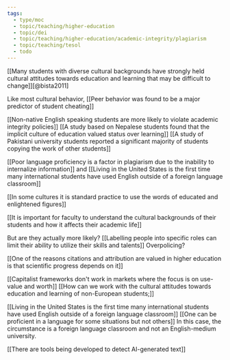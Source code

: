 ```yaml
---
tags:
  - type/moc
  - topic/teaching/higher-education
  - topic/dei
  - topic/teaching/higher-education/academic-integrity/plagiarism
  - topic/teaching/tesol
  - todo
---
```


[[Many students with diverse cultural backgrounds have strongly held cultural attitudes towards education and learning that may be difficult to change]][@bista2011]

Like most cultural behavior, [[Peer behavior was found to be a major predictor of student cheating]]

[[Non-native English speaking students are more likely to violate academic integrity policies]] [[A study based on Nepalese students found that the implicit culture of education valued status over learning]] [[A study of Pakistani university students reported a significant majority of students copying the work of other students]]

[[Poor language proficiency is a factor in plagiarism due to the inability to internalize information]] and [[Living in the United States is the first time many international students have used English outside of a foreign language classroom]]

[[In some cultures it is standard practice to use the words of educated and enlightened figures]]

[[It is important for faculty to understand the cultural backgrounds of their students and how it affects their academic life]]

But are they actually more likely? [[Labelling people into specific roles can limit their ability to utilize their skills and talents]] Overpolicing?

[[One of the reasons citations and attribution are valued in higher education is that scientific progress depends on it]]

[[Capitalist frameworks don't work in markets where the focus is on use-value and worth]]
[[How can we work with the cultural attitudes towards education and learning of non-European students;]]

[[Living in the United States is the first time many international students have used English outside of a foreign language classroom]] [[One can be proficient in a language for some situations but not others]] In this case, the circumstance is a foreign language classroom and not an English-medium university.

[[There are tools being developed to detect AI-generated text]]